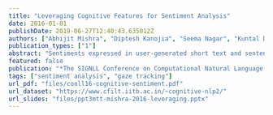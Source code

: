 ```yaml
---
title: "Leveraging Cognitive Features for Sentiment Analysis"
date: 2016-01-01
publishDate: 2019-06-27T12:40:43.635012Z
authors: ["Abhijit Mishra", "Diptesh Kanojia", "Seema Nagar", "Kuntal Dey", "Pushpak Bhattacharyya"]
publication_types: ["1"]
abstract: "Sentiments expressed in user-generated short text and sentences are nuanced by subtleties at lexical, syntactic, semantic and pragmatic levels. To address this, we propose to augment traditional features used for sentiment analysis and sarcasm detection, with cognitive features derived from the eye-movement patterns of readers. Statistical classification using our enhanced feature set improves the performance (F-score) of polarity detection by a maximum of 3.7% and 9.3% on two datasets, over the systems that use only traditional features. We perform feature significance analysis, and experiment on a held-out dataset, showing that cognitive features indeed empower sentiment analyzers to handle complex constructs"
featured: false
publication: "*The SIGNLL Conference on Computational Natural Language Learning (CoNLL 2016)*"
tags: ["sentiment analysis", "gaze tracking"]
url_pdf: "files/conll16-cognitive-sentiment.pdf"
url_dataset: "https://www.cfilt.iitb.ac.in/~cognitive-nlp2/"
url_slides: "files/ppt3mtt-mishra-2016-leveraging.pptx"
---
```


